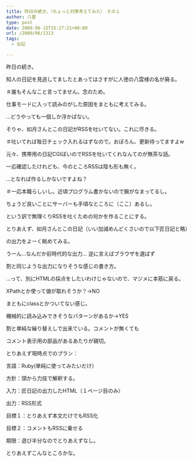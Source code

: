 ```yaml
---
title: 昨日の続き。（ちょっと対策考えてみた）　その１
author: 八雲
type: post
date: 2009-06-15T15:27:21+00:00
url: /2009/06/1313
tags:
  - 日記

---
```

昨日の続き。
  
知人の日記を見逃してましたとあってはさすがに人徳の八雲様の名が廃る。
  
＃誰もそんなこと言ってません。念のため。

仕事モードに入って読みのがした原因をまともに考えてみる。
  
…どうやっても一個しか浮かばない。
  
そりゃ、如月さんとこの日記がRSSを吐いてない。これに尽きる。
  
＃吐いてれば毎日チェック入れるはずなので。おぼろん、更新待ってますよw
  
元々、携帯用の日記CGIぽいのでRSSを吐いてくれなんてのが無茶な話。
  
一応確認したけれども、今のところRSSは陰も形も無く。

…となれば作るしかないですよね？
  
＃一応本職らしいし。近頃プログラム書かないので腕がなまってるし。
  
ちょうど良いことにサーバーも手頃なところに（ここ）あるし。

という訳で無理くりRSSを吐くための何かを作ることにする。
  
とりあえず、如月さんとこの日記（いい加減めんどくさいので以下匠日記と略）
  
の出力をよーく眺めてみる。

うーん…なんだか前時代的な出力… 逆に言えばブラウザを選ばず
  
割と同じような出力になりそうな感じの書き方。
  
…って、別にHTMLの採点をしたいわけじゃないので、マジメに本筋に戻る。

XPathとか使って値が取れそうか？→NO
  
まともにclassとかついてない感じ。

機械的に読み込みできそうなパターンがあるか→YES
  
割と単純な繰り替えしで出来ている。コメントが無くても
  
コメント表示用の部品があるあたりが親切。

とりあえず現時点でのプラン：
  
言語：Ruby(単純に使ってみたいだけ）
  
方針：頭から力技で解釈する。
  
入力：匠日記の出力したHTML（１ページ目のみ）
  
出力：RSS形式
  
目標１：とりあえず本文だけでもRSS化
  
目標２：コメントもRSSに乗せる
  
期限：遊び半分なのでとりあえずなし。

とりあえずこんなところかな。
